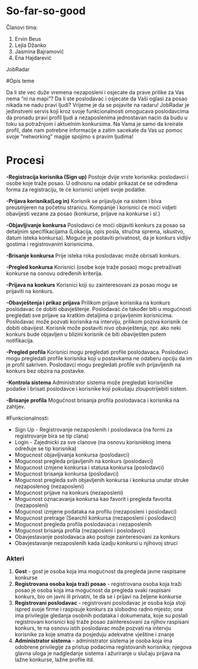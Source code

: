 ﻿# So-far-so-good
 Članovi tima:
 1. Ervin Beus
 2. Lejla Džanko
 3. Jasmina Bajramović
 4. Ena Hajdarević

JobRadar 

#Opis teme

Da li ste vec duže vremena nezaposleni i osjecate da prave prilike za Vas nema “ni na mapi”? Da li ste poslodavac i osjecate da Vaši oglasi za posao nikada ne nadu pravi ljudi?
Vrijeme je da se pojavite na radaru!
JobRadar je jedinstveni servis koji kroz svoje funkcionalnosti omogucava poslodavcima da pronadu pravi profil ljudi a nezaposlenima jednostavan nacin da budu u toku sa potražnjom i aktuelnim konkursima.
Na Vama je samo da kreirate profil, date nam potrebne informacije a zatim sacekate da Vas uz pomoc svoje “networking” magije spojimo s pravim ljudima!

# Procesi

**-Registracija korisnika (Sign up)**
	Postoje dvije vrste korisnika: poslodavci i osobe koje traže posao.
	U odnosnu na odabir prikazat će se određena forma za registraciju, te će korisnici unijeti svoje podatke.

**-Prijava korisnika(Log in)**
	Korisnik se prijavljuje na sistem i biva preusmjeren na početnu stranicu. Kompanije i korisnici će moći 
	vidjeti obavijesti vezane za posao (konkurse, prijave na konkurse i sl.)

**-Objavljivanje konkursa**
	Poslodavci će moći objaviti konkurs za posao sa detaljnim specifikacijama (Lokacija, opis posla, stručna sprema,
	iskustvo, datum isteka konkursa). Moguće je postaviti privatnost, da je konkurs vidljiv gostima i 
	registrovanim korisnicima.

**-Brisanje konkursa**
	Prije isteka roka poslodavac može obrisati konkurs.

**-Pregled konkursa**
	Korisnici (osobe koje traže posao) mogu pretraživati konkurse na osnovu određenih kriterija.

**-Prijava na konkurs**
	Korisnici koji su zainteresovani za posao mogu se prijaviti na konkurs.

**-Obavještenja i prikaz prijava**
	Prilikom prijave korisnika na konkurs poslodavac će dobiti obavještenje. Poslodavac će također biti u mogućnosti
	pregledati sve prijave sa kratkim detaljima o prijavljenim korisnicima.
	Poslodavac može pozvati korisnika na interviju, prilikom poziva korisnik će dobiti obavijest.
	Korisnik može postaviti nivo obavještenja, npr. ako neki konkurs bude objavljen u blizini korisnik će biti 
	obaviješten putem notifikacija.

**-Pregled profila**
	Korisnici mogu pregledati profile poslodavaca. Poslodavci mogu pregledati profile korisnika koji u postavkama
	ne odaberu opciju da im je profil sakriven. Poslodavci mogu pregledati profile svih prijavljenih na konkurs bez
	obzira na postavke.

**-Kontrola sistema**
	Administrator sistema može pregledati korisničke podatke i brisati poslodavce i korisnike koji pokušaju
	zloupotrijebiti sistem.
	
**-Brisanje profila**
	Mogućnost brisanja profila poslodavaca i korisnika na zahtjev.


#Funkcionalnosti:
* Sign Up - Registrovanje nezaposlenih i poslodavaca (na formi za registrovanje bira se tip clana)
* Login - Zajednicki za sve clanove (na osnovu korisnièkog imena odreðuje se tip korisnika)
* Mogucnost objavljivanja konkursa (poslodavci)
* Mogucnost pregleda prijavljenih na konkurs (poslodavci)
* Mogucnost izmjene konkursa i statusa konkursa (poslodavci)
* Mogucnost brisanja konkursa (poslodavci)
* Mogucnost pregleda svih objavljenih konkursa i konkursa unutar struke nezaposlenog (nezaposleni)
* Mogucnost prijave na konkurs (nezaposleni)
* Mogucnost oznacavanja konkursa kao favorit i pregleda favorita (nezaposleni)
* Mogucnost izmjene podataka na profilu (nezaposleni i poslodavci)
* Mogucnost pretrage (Search) konkursa (nezaposleni i poslodavci)
* Mogucnost pregleda profila poslodavaca i nezaposlenih
* Mogucnost brisanja profila (nezaposleni i poslodavci)
* Obavjestavanje poslodavaca ako postoje zainteresovani za konkurs
* Obavjestavanje nezaposlenih kada izadju konkursi u njihovoj struci

 
### Akteri

1. **Gost** - gost je osoba koja ima mogućnost da pregleda javne raspisane konkurse 
2. **Registrovana osoba koja traži posao** - registrovana osoba koja traži posao je osoba koja ima mogućnost da pregleda svaki raspisani konkurs, bio on javni ili privatni, te da se i prijavi na željene konkurse
3. **Registrovani poslodavac** - registrovani poslodavac je osoba koja stoji ispred svoje firme i raspisuje konkurs za slobodno radno mjesto; ona ima privilegije gledanja osobnih podataka i dokumenata, koje su poslali registrovani korisnici koji traže posao zainteresovani za njihov raspisani konkurs, te na osnovu istih poslodavac može pozvati na intervju korisnike za koje smatra da posjeduju adekvatne vještine i znanje
4. **Administrator sistema** - administrator sistema je osoba koja ima odobrene privilegije za pristup podacima registovanih korisnika; njegova glavna uloga je nadgledanje sistema i ažuriranje u slučaju prijava na lažne konkurse, lažne profile itd.
